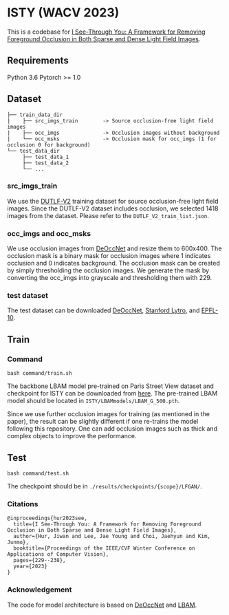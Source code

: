 # ISTY (WACV 2023)
This is a codebase for [I See-Through You: A Framework for Removing Foreground Occlusion in Both Sparse and Dense Light Field Images](https://openaccess.thecvf.com/content/WACV2023/html/Hur_I_See-Through_You_A_Framework_for_Removing_Foreground_Occlusion_in_WACV_2023_paper.html).

## Requirements
Python 3.6
Pytorch >= 1.0 

## Dataset
```
├── train_data_dir
|    ├── src_imgs_train        -> Source occlusion-free light field images
|    ├── occ_imgs              -> Occlusion images without background
|    └── occ_msks              -> Occlusion mask for occ_imgs (1 for occlusion 0 for background)
└── test_data_dir
     ├── test_data_1           
     ├── test_data_2
     └── ...
```
### src_imgs_train
We use the [DUTLF-V2](https://github.com/DUT-IIAU-OIP-Lab/DUTLF-V2) training dataset for source occlusion-free light field images.
Since the DUTLF-V2 dataset includes occlusion, we selected 1418 images from the dataset.
Please refer to the `DUTLF_V2_train_list.json`.

### occ_imgs and occ_msks
We use occlusion images from [DeOccNet](https://github.com/YingqianWang/DeOccNet) and resize them to 600x400.
The occlusion mask is a binary mask for occlusion images where 1 indicates occlusion and 0 indicates background. 
The occlusion mask can be created by simply thresholding the occlusion images. We generate the mask by converting the occ_imgs into grayscale and thresholding them with 229.

### test dataset
The test dataset can be downloaded [DeOccNet](https://github.com/YingqianWang/DeOccNet), [Stanford Lytro](http://lightfields.stanford.edu/LF2016.html), and [EPFL-10](https://www.epfl.ch/labs/mmspg/downloads/valid/).

## Train
### Command
```
bash command/train.sh
```

The backbone LBAM model pre-trained on Paris Street View dataset and checkpoint for ISTY can be downloaded from [here](https://drive.google.com/drive/folders/1cAs8gVU16CGlmhvktKhzu6uvH3TF9Q5r?usp=sharing).
The pre-trained LBAM model should be located in `ISTY/LBAMmodels/LBAM_G_500.pth`.

Since we use further occlusion images for training (as mentioned in the paper), the result can be slightly different if one re-trains the model following this repository.
One can add occlusion images such as thick and complex objects to improve the performance.

## Test
```
bash command/test.sh
```
The checkpoint should be in `./results/checkpoints/{scope}/LFGAN/`.

### Citations
```
@inproceedings{hur2023see,
  title={I See-Through You: A Framework for Removing Foreground Occlusion in Both Sparse and Dense Light Field Images},
  author={Hur, Jiwan and Lee, Jae Young and Choi, Jaehyun and Kim, Junmo},
  booktitle={Proceedings of the IEEE/CVF Winter Conference on Applications of Computer Vision},
  pages={229--238},
  year={2023}
}
```

### Acknowledgement
The code for model architecture is based on [DeOccNet](https://github.com/YingqianWang/DeOccNet) and [LBAM](https://github.com/Vious/LBAM_Pytorch).
